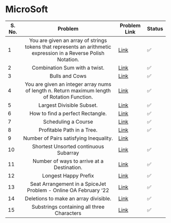 # MicroSoft

| S. No. | Problem | Problem Link | Status |
| ------ |:---:| --- | --- |
| 1 | You are given an array of strings tokens that represents an arithmetic expression in a Reverse Polish Notation. | [Link](https://leetcode.com/problems/evaluate-reverse-polish-notation/) | ✅ |
| 2 | Combination Sum with a twist. | [Link](https://leetcode.com/problems/combination-sum-iii/) | ✅ |
| 3 | Bulls and Cows | [Link](https://leetcode.com/problems/bulls-and-cows/) | ✅ |
| 4 | You are given an integer array nums of length n. Return maximum length of Rotation Function. | [Link](https://leetcode.com/problems/rotate-function/) | ✅ |
| 5 | Largest Divisible Subset. | [Link](https://leetcode.com/problems/largest-divisible-subset/) | ✅ |
| 6 | How to find a perfect Rectangle. | [Link](https://leetcode.com/problems/perfect-rectangle/) | ✅ |
| 7 | Scheduling a Course | [Link](https://leetcode.com/problems/course-schedule/) | ✅ |
| 8 | Profitable Path in a Tree. | [Link](https://leetcode.com/problems/most-profitable-path-in-a-tree/) | ✅ |
| 9 | Number of Pairs satisfying Inequality. | [Link](https://leetcode.com/problems/number-of-pairs-satisfying-inequality/) |   |
| 10 | Shortest Unsorted continuous Subarray | [Link](https://leetcode.com/problems/shortest-unsorted-continuous-subarray/) | ✅ |
| 11 | Number of ways to arrive at a Destination. | [Link](https://leetcode.com/problems/number-of-ways-to-arrive-at-destination/) | ✅ |
| 12 | Longest Happy Prefix | [Link](https://leetcode.com/problems/longest-happy-prefix/) | ✅ |
| 13 | Seat Arrangement in a SpiceJet Problem - Online OA February ‘22 | [Link](https://leetcode.com/problems/airplane-seat-assignment-probability/) | ✅ |
| 14 | Deletions to make an array divisible. | [Link](https://leetcode.com/problems/minimum-deletions-to-make-array-divisible/) | ✅ |
| 15 | Substrings containing all three Characters | [Link](https://leetcode.com/problems/number-of-substrings-containing-all-three-characters/) | ✅ |


